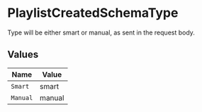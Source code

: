# PlaylistCreatedSchemaType

Type will be either smart or manual, as sent in the request body.


## Values

| Name     | Value    |
| -------- | -------- |
| `Smart`  | smart    |
| `Manual` | manual   |